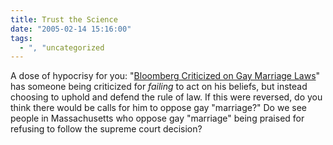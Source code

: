 ```yaml
---
title: Trust the Science
date: "2005-02-14 15:16:00"
tags:
  - ", "uncategorized
---
```

A dose of hypocrisy for you: "<a href="http://news.findlaw.com/ap_stories/other/1110/2-11-2005/20050211101505_05.html">Bloomberg
Criticized on Gay Marriage Laws</a>" has someone being criticized
for <em>failing</em> to act on his beliefs, but instead choosing
to uphold and defend the rule of law.  If this were reversed, do
you think there would be calls for him to oppose gay "marriage?"
Do we see people in Massachusetts who oppose gay "marriage" being
praised for refusing to follow the supreme court decision?


